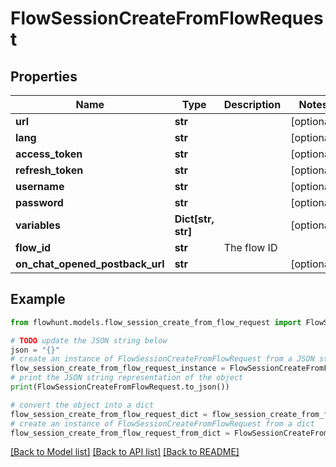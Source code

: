 # FlowSessionCreateFromFlowRequest


## Properties

Name | Type | Description | Notes
------------ | ------------- | ------------- | -------------
**url** | **str** |  | [optional] 
**lang** | **str** |  | [optional] 
**access_token** | **str** |  | [optional] 
**refresh_token** | **str** |  | [optional] 
**username** | **str** |  | [optional] 
**password** | **str** |  | [optional] 
**variables** | **Dict[str, str]** |  | [optional] 
**flow_id** | **str** | The flow ID | 
**on_chat_opened_postback_url** | **str** |  | [optional] 

## Example

```python
from flowhunt.models.flow_session_create_from_flow_request import FlowSessionCreateFromFlowRequest

# TODO update the JSON string below
json = "{}"
# create an instance of FlowSessionCreateFromFlowRequest from a JSON string
flow_session_create_from_flow_request_instance = FlowSessionCreateFromFlowRequest.from_json(json)
# print the JSON string representation of the object
print(FlowSessionCreateFromFlowRequest.to_json())

# convert the object into a dict
flow_session_create_from_flow_request_dict = flow_session_create_from_flow_request_instance.to_dict()
# create an instance of FlowSessionCreateFromFlowRequest from a dict
flow_session_create_from_flow_request_from_dict = FlowSessionCreateFromFlowRequest.from_dict(flow_session_create_from_flow_request_dict)
```
[[Back to Model list]](../README.md#documentation-for-models) [[Back to API list]](../README.md#documentation-for-api-endpoints) [[Back to README]](../README.md)


